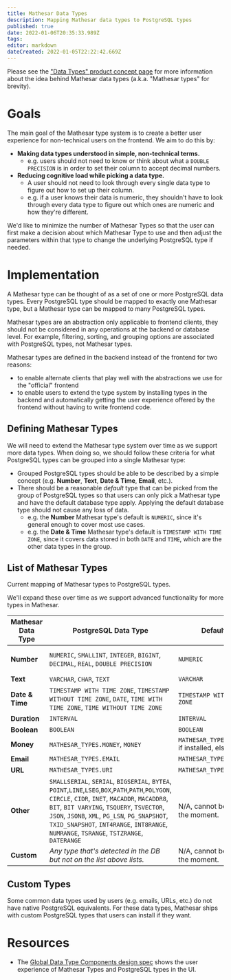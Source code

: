 ```yaml
---
title: Mathesar Data Types
description: Mapping Mathesar data types to PostgreSQL types
published: true
date: 2022-01-06T20:35:33.989Z
tags: 
editor: markdown
dateCreated: 2022-01-05T22:22:42.669Z
---
```


Please see the ["Data Types" product concept page](/product/concepts/data-types) for more information about the idea behind Mathesar data types (a.k.a. "Mathesar types" for brevity).

# Goals
The main goal of the Mathesar type system is to create a better user experience for non-technical users on the frontend. We aim to do this by:
- **Making data types understood in simple, non-technical terms.**
  - e.g. users should not need to know or think about what a `DOUBLE PRECISION` is in order to set their column to accept decimal numbers.
- **Reducing cognitive load while picking a data type.**
  - A user should not need to look through every single data type to figure out how to set up their column.
  - e.g. if a user knows their data is numeric, they shouldn't have to look through every data type to figure out which ones are numeric and how they're different.

We'd like to minimize the number of Mathesar Types so that the user can first make a decision about which Mathesar Type to use and then adjust the parameters within that type to change the underlying PostgreSQL type if needed.

# Implementation
A Mathesar type can be thought of as a set of one or more PostgreSQL data types. Every PostgreSQL type should be mapped to exactly one Mathesar type, but a Mathesar type can be mapped to many PostgreSQL types.

Mathesar types are an abstraction only applicable to frontend clients, they should not be considered in any operations at the backend or database level. For example, filtering, sorting, and grouping options are associated with PostgreSQL types, not Mathesar types.

Mathesar types are defined in the backend instead of the frontend for two reasons:
- to enable alternate clients that play well with the abstractions we use for the "official" frontend
- to enable users to extend the type system by installing types in the backend and automatically getting the user experience offered by the frontend without having to write frontend code.

## Defining Mathesar Types
We will need to extend the Mathesar type system over time as we support more data types. When doing so, we should follow these criteria for what PostgreSQL types can be grouped into a single Mathesar type:
- Grouped PostgreSQL types should be able to be described by a simple concept (e.g. **Number**, **Text**, **Date & Time**, **Email**, etc.).
- There should be a reasonable *default* type that can be picked from the group of PostgreSQL types so that users can only pick a Mathesar type and have the default database type apply. Applying the default database type should not cause any loss of data.
  - e.g. the **Number** Mathesar type's default is `NUMERIC`, since it's general enough to cover most use cases.
  - e.g. the **Date & Time** Mathesar type's default is `TIMESTAMP WITH TIME ZONE`, since it covers data stored in both `DATE` and `TIME`, which are the other data types in the group.

## List of Mathesar Types
Current mapping of Mathesar types to PostgreSQL types.

We'll expand these over time as we support advanced functionality for more types in Mathesar.

| Mathesar Data Type | PostgreSQL Data Type | Default | Notes |
|-|-|-|-|
| **Number** | `NUMERIC`, `SMALLINT`, `INTEGER`, `BIGINT`, `DECIMAL`, `REAL`, `DOUBLE PRECISION` | `NUMERIC` | Can be displayed as percentages in the UI via display options. |
| **Text** | `VARCHAR`, `CHAR`, `TEXT` | `VARCHAR` | |
| **Date & Time** | `TIMESTAMP WITH TIME ZONE`, `TIMESTAMP WITHOUT TIME ZONE`, `DATE`, `TIME WITH TIME ZONE`, `TIME WITHOUT TIME ZONE` | `TIMESTAMP WITH TIME ZONE` | |
| **Duration** | `INTERVAL` | `INTERVAL` | |
| **Boolean** | `BOOLEAN` | `BOOLEAN` | |
| **Money** | `MATHESAR_TYPES.MONEY`, `MONEY` | `MATHESAR_TYPES.MONEY` if installed, else `MONEY` | `MATHESAR_TYPES.MONEY` is a custom type |
| **Email** | `MATHESAR_TYPES.EMAIL` | `MATHESAR_TYPES.EMAIL` | Custom type |
| **URL** | `MATHESAR_TYPES.URI` | `MATHESAR_TYPES.URI` | Custom type |
| **Other** | `SMALLSERIAL`, `SERIAL`, `BIGSERIAL`, `BYTEA`, `POINT`,`LINE`,`LSEG`,`BOX`,`PATH`,`PATH`,`POLYGON`, `CIRCLE`, `CIDR`, `INET`, `MACADDR`, `MACADDR8`, `BIT`, `BIT VARYING`, `TSQUERY`, `TSVECTOR`, `JSON`, `JSONB`, `XML`, `PG_LSN`, `PG_SNAPSHOT`, `TXID_SNAPSHOT`, `INT4RANGE`, `INT8RANGE`, `NUMRANGE`, `TSRANGE`, `TSTZRANGE`, `DATERANGE` | N/A, cannot be set at the moment. | These types are native PostgreSQL data types that we don't support any advanced functionality for yet. |
| **Custom** | *Any type that's detected in the DB but not on the list above lists.* | N/A, cannot be set at the moment. | |

## Custom Types
Some common data types used by users (e.g. emails, URLs, etc.) do not have native PostgreSQL equivalents. For these data types, Mathesar ships with custom PostgreSQL types that users can install if they want.

# Resources
- The [Global Data Type Components design spec](/design/specs/global-data-type-components) shows the user experience of Mathesar Types and PostgreSQL types in the UI.
